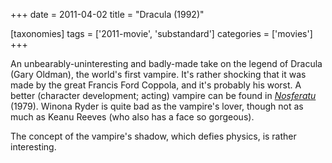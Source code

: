 +++
date = 2011-04-02
title = "Dracula (1992)"

[taxonomies]
tags = ['2011-movie', 'substandard']
categories = ['movies']
+++

An unbearably-uninteresting and badly-made take on the legend of Dracula
(Gary Oldman), the world's first vampire. It's rather shocking that it
was made by the great Francis Ford Coppola, and it's probably his
worst. A better (character development; acting) vampire can be found in
[*Nosferatu*] (1979). Winona Ryder is quite bad as the vampire's
lover, though not as much as Keanu Reeves (who also has a face so
gorgeous).

The concept of the vampire's shadow, which defies physics, is rather
interesting.

  [*Nosferatu*]: http://en.wikipedia.org/wiki/Nosferatu_the_Vampyre
